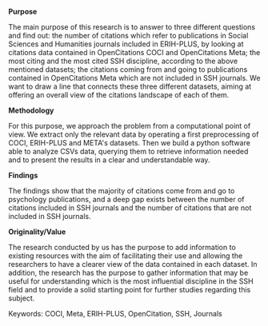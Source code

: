 <b>Purpose</b>

The main purpose of this research is to answer to three different questions and find out:
the number of citations which refer to publications in Social Sciences and Humanities journals included in ERIH-PLUS, by looking at citations data contained in OpenCitations COCI and OpenCitations Meta;
the most citing and the most cited SSH discipline, according to the above mentioned datasets;
the citations coming from and going to publications contained in OpenCitations Meta which are not included in SSH journals.
We want to draw a line that connects these three different datasets, aiming at  offering an overall view of the citations landscape of each of them.

<b>Methodology</b>

For this purpose, we approach the problem from a computational point of view. We extract only the relevant data by operating a first preprocessing of COCI, ERIH-PLUS and META's datasets. Then we build a python software able to analyze CSVs data, querying them to retrieve information needed and to present the results in a clear and understandable way. 

<b>Findings</b>

The findings show that the majority of citations come from and go to psychology publications, and a deep gap exists between the number of citations included in SSH journals and the number of citations that are not included in SSH journals.


<b>Originality/Value</b>

The research conducted by us has the purpose to add information to existing resources with the aim of facilitating their use and allowing the researchers to have a clearer view of the data contained in each dataset. In addition, the research has the purpose to gather information that may be useful for understanding which is the most influential discipline in the SSH field and to provide a solid starting point for further studies regarding this subject. 

Keywords: COCI, Meta, ERIH-PLUS, OpenCitation, SSH, Journals




